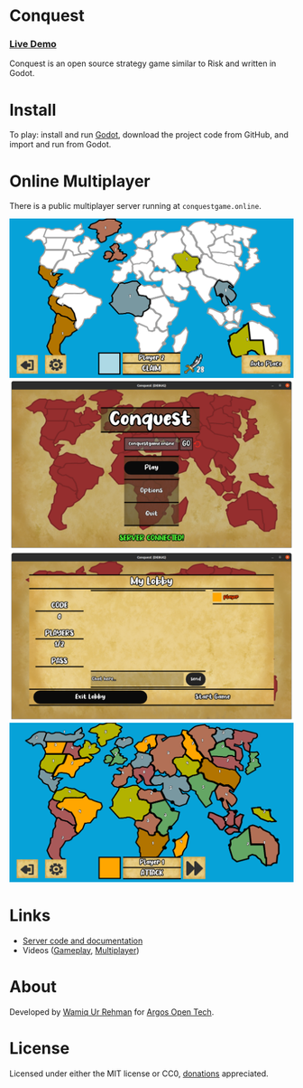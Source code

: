 # Conquest

### [Live Demo](http://conquestgame.online)

Conquest is an open source strategy game similar to Risk and written in Godot.

# Install
To play: install and run [Godot](https://godotengine.org/download), download the project code from GitHub, and import and run from Godot. 

# Online Multiplayer
There is a public multiplayer server running at `conquestgame.online`.

![Conquest](Images/SomePlaced.PNG)
![Conquest](Images/MainMenu.png)
![Conquest](Images/Lobby.png)
![Conquest](Images/AllPlaced.PNG)

# Links
- [Server code and documentation](https://github.com/argosopentech/Conquest-server)
- Videos ([Gameplay](https://www.youtube.com/watch?v=zNjZFWyaR-M), [Multiplayer](https://www.youtube.com/watch?v=PQDjDbVymX0))

# About
Developed by [Wamiq Ur Rehman](https://wamiqurrehman.wordpress.com/) for [Argos Open Tech](https://www.argosopentech.com).

# License
Licensed under either the MIT license or CC0, [donations](https://github.com/sponsors/argosopentech) appreciated.
